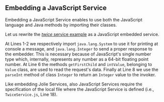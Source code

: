 ## Embedding a JavaScript Service

Embedding a JavaScript Service enables to use both the JavaScript language and Java methods by importing their classes.

Let us rewrite the [*twice* service example](architectural_composition/embedding_jolie.html) as a JavaScript embedded service.

<div class="code" src="embedding_javascript_1.js"></div>

At Lines 1-2 we respectively import `java.lang.System` to use it for printing at console a message, and `java.lang.Integer` to send a proper response to the embedder. This is necessary because of JavaScript's single number type which, internally, represents any number as a 64-bit floating point number.
At Line 6 the methods `getFirstChild` and `intValue`, belonging to `Value` class, are used to read the request's data. Finally at Line 8 we use the `parseInt` method of class `Integer` to return an `Integer` value to the invoker.

<div class="code" src="embedding_javascript_1.ol"></div>

Like embedding Jolie Services, also JavaScript Services require the specification of the local file where the JavaScript Service is defined (i.e., `TwiceService.js`, Line 18).